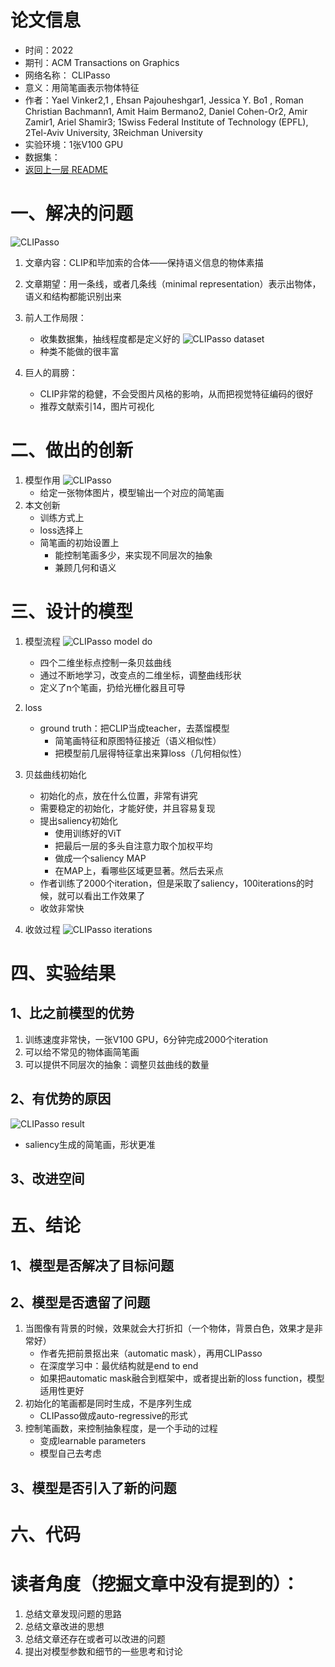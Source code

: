 # 论文信息
- 时间：2022
- 期刊：ACM Transactions on Graphics
- 网络名称： CLIPasso
- 意义：用简笔画表示物体特征
- 作者：Yael Vinker2,1 , Ehsan Pajouheshgar1, Jessica Y. Bo1 , Roman Christian Bachmann1, Amit Haim Bermano2, Daniel Cohen-Or2, Amir Zamir1, Ariel Shamir3; 1Swiss Federal Institute of Technology (EPFL), 2Tel-Aviv University, 3Reichman University
- 实验环境：1张V100 GPU
- 数据集：
- [返回上一层 README](../README.md)
# 一、解决的问题
![CLIPasso](../pictures/CLIPasso/CLIPasso.png)

1. 文章内容：CLIP和毕加索的合体——保持语义信息的物体素描
2. 文章期望：用一条线，或者几条线（minimal representation）表示出物体，语义和结构都能识别出来

3. 前人工作局限：
    - 收集数据集，抽线程度都是定义好的
    ![CLIPasso dataset](../pictures/CLIPasso/CLIPasso%20dataset.png)
    - 种类不能做的很丰富
4. 巨人的肩膀：
    - CLIP非常的稳健，不会受图片风格的影响，从而把视觉特征编码的很好
    - 推荐文献索引14，图片可视化
# 二、做出的创新
1. 模型作用
    ![CLIPasso](../pictures/CLIPasso/CLIPasso%20model.png)
    - 给定一张物体图片，模型输出一个对应的简笔画    
2. 本文创新
    - 训练方式上
    - loss选择上
    - 简笔画的初始设置上
        - 能控制笔画多少，来实现不同层次的抽象
        - 兼顾几何和语义
# 三、设计的模型
1. 模型流程
    ![CLIPasso model do](../pictures/CLIPasso/CLIPasso%20model%20do.png)
    - 四个二维坐标点控制一条贝兹曲线
    - 通过不断地学习，改变点的二维坐标，调整曲线形状
    - 定义了n个笔画，扔给光栅化器且可导
2. loss
    - ground truth：把CLIP当成teacher，去蒸馏模型
        - 简笔画特征和原图特征接近（语义相似性）
        - 把模型前几层得特征拿出来算loss（几何相似性）

3. 贝兹曲线初始化
    - 初始化的点，放在什么位置，非常有讲究
    - 需要稳定的初始化，才能好使，并且容易复现
    - 提出saliency初始化
        - 使用训练好的ViT
        - 把最后一层的多头自注意力取个加权平均
        - 做成一个saliency MAP
        - 在MAP上，看哪些区域更显著。然后去采点
    - 作者训练了2000个iteration，但是采取了saliency，100iterations的时候，就可以看出工作效果了
    - 收敛非常快
4. 收敛过程
    ![CLIPasso iterations](../pictures/CLIPasso/CLIPasso%20iterations.png)

# 四、实验结果

## 1、比之前模型的优势
1. 训练速度非常快，一张V100 GPU，6分钟完成2000个iteration
2. 可以给不常见的物体画简笔画
3. 可以提供不同层次的抽象：调整贝兹曲线的数量
## 2、有优势的原因
![CLIPasso result](../pictures/CLIPasso/CLIPasso%20result.png)
- saliency生成的简笔画，形状更准
## 3、改进空间

# 五、结论

## 1、模型是否解决了目标问题

## 2、模型是否遗留了问题
1. 当图像有背景的时候，效果就会大打折扣（一个物体，背景白色，效果才是非常好）
    - 作者先把前景抠出来（automatic mask），再用CLIPasso
    - 在深度学习中：最优结构就是end to end
    - 如果把automatic mask融合到框架中，或者提出新的loss function，模型适用性更好
2. 初始化的笔画都是同时生成，不是序列生成
    - CLIPasso做成auto-regressive的形式
3. 控制笔画数，来控制抽象程度，是一个手动的过程
    - 变成learnable parameters
    - 模型自己去考虑
## 3、模型是否引入了新的问题

# 六、代码

# 读者角度（挖掘文章中没有提到的）：
1. 总结文章发现问题的思路
2. 总结文章改进的思想
3. 总结文章还存在或者可以改进的问题
4. 提出对模型参数和细节的一些思考和讨论